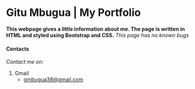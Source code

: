 # Gitu Mbugua | My Portfolio
**This webpage gives a little information about me. The page is written in HTML
and styled using Bootstrap and CSS.**
*This page has no known bugs*

#### Contacts
*Contact me on:*
1. Gmail
    * gmbugua38@gmail.com
